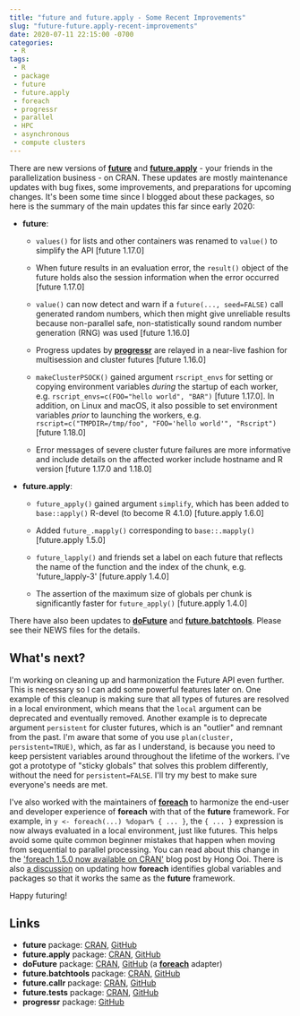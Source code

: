 ```yaml
---
title: "future and future.apply - Some Recent Improvements"
slug: "future-future.apply-recent-improvements"
date: 2020-07-11 22:15:00 -0700
categories:
 - R
tags:
 - R
 - package
 - future
 - future.apply
 - foreach
 - progressr
 - parallel
 - HPC
 - asynchronous
 - compute clusters
---
```


There are new versions of **[future]** and **[future.apply]** - your friends in the parallelization business - on CRAN.  These updates are mostly maintenance updates with bug fixes, some improvements, and preparations for upcoming changes.  It's been some time since I blogged about these packages, so here is the summary of the main updates this far since early 2020:

* **future**:

  - `values()` for lists and other containers was renamed to `value()` to simplify the API [future 1.17.0]

  - When future results in an evaluation error, the `result()` object of the future holds also the session information when the error occurred [future 1.17.0]
  
  - `value()` can now detect and warn if a `future(..., seed=FALSE)` call generated random numbers, which then might give unreliable results because non-parallel safe, non-statistically sound random number generation (RNG) was used [future 1.16.0]

  - Progress updates by **[progressr]** are relayed in a near-live fashion for multisession and cluster futures [future 1.16.0]

  - `makeClusterPSOCK()` gained argument `rscript_envs` for setting or copying environment variables _during_ the startup of each worker, e.g. `rscript_envs=c(FOO="hello world", "BAR")` [future 1.17.0].  In addition, on Linux and macOS, it also possible to set environment variables _prior_ to launching the workers, e.g. `rscript=c("TMPDIR=/tmp/foo", "FOO='hello world'", "Rscript")` [future 1.18.0]

  - Error messages of severe cluster future failures are more informative and include details on the affected worker include hostname and R version [future 1.17.0 and 1.18.0]

* **future.apply**:

  - `future_apply()` gained argument `simplify`, which has been added to `base::apply()` R-devel (to become R 4.1.0) [future.apply 1.6.0]

  - Added `future_.mapply()` corresponding to `base::.mapply()` [future.apply 1.5.0]

  - `future_lapply()` and friends set a label on each future that reflects the
    name of the function and the index of the chunk, e.g. 'future_lapply-3' [future.apply 1.4.0]

  - The assertion of the maximum size of globals per chunk is significantly faster for `future_apply()` [future.apply 1.4.0]
   
There have also been updates to **[doFuture]** and **[future.batchtools]**.  Please see their NEWS files for the details.


## What's next?

I'm working on cleaning up and harmonization the Future API even further.  This is necessary so I can add some powerful features later on.  One example of this cleanup is making sure that all types of futures are resolved in a local environment, which means that the `local` argument can be deprecated and eventually removed.  Another example is to deprecate argument `persistent` for cluster futures, which is an "outlier" and remnant from the past.  I'm aware that some of you use `plan(cluster, persistent=TRUE)`, which, as far as I understand, is because you need to keep persistent variables around throughout the lifetime of the workers.  I've got a prototype of "sticky globals" that solves this problem differently, without the need for `persistent=FALSE`.  I'll try my best to make sure everyone's needs are met.

I've also worked with the maintainers of **[foreach]** to harmonize the end-user and developer experience of **foreach** with that of the **future** framework.  For example, in `y <- foreach(...) %dopar% { ... }`, the `{ ... }` expression is now always evaluated in a local environment, just like futures.  This helps avoid some quite common beginner mistakes that happen when moving from sequential to parallel processing.  You can read about this change in the ['foreach 1.5.0 now available on CRAN'](https://blog.revolutionanalytics.com/2020/03/foreach-150-released.html) blog post by Hong Ooi.  There is also [a discussion](https://github.com/RevolutionAnalytics/foreach/issues/2) on updating how **foreach** identifies global variables and packages so that it works the same as the **future** framework.


Happy futuring!


## Links
* **future** package: [CRAN](https://cran.r-project.org/package=future), [GitHub](https://github.com/HenrikBengtsson/future)
* **future.apply** package: [CRAN](https://cran.r-project.org/package=future.apply), [GitHub](https://github.com/HenrikBengtsson/future.apply)
* **doFuture** package: [CRAN](https://cran.r-project.org/package=doFuture), [GitHub](https://github.com/HenrikBengtsson/doFuture) (a **[foreach]** adapter)
* **future.batchtools** package: [CRAN](https://cran.r-project.org/package=future.batchtools), [GitHub](https://github.com/HenrikBengtsson/future.batchtools)
* **future.callr** package: [CRAN](https://cran.r-project.org/package=future.callr), [GitHub](https://github.com/HenrikBengtsson/future.callr)
* **future.tests** package: [CRAN](https://cran.r-project.org/package=future.tests), [GitHub](https://github.com/HenrikBengtsson/future.tests)
* **progressr** package: [GitHub](https://github.com/HenrikBengtsson/progressr)

[future]: https://cran.r-project.org/package=future
[future.apply]: https://cran.r-project.org/package=future.apply
[future.batchtools]: https://cran.r-project.org/package=future.batchtools
[future.callr]: https://cran.r-project.org/package=future.callr
[future.tests]: https://cran.r-project.org/package=future.tests
[globals]: https://cran.r-project.org/package=globals
[batchtools]: https://cran.r-project.org/package=batchtools
[doFuture]: https://cran.r-project.org/package=doFuture
[progressr]: https://github.com/HenrikBengtsson/progressr
[foreach]: https://cran.r-project.org/package=foreach
[furrr]: https://cran.r-project.org/package=furrr
[purrr]: https://cran.r-project.org/package=purrr
[plyr]: https://cran.r-project.org/package=plyr

[GitHub]: https://github.com/HenrikBengtsson/future
[Twitter]: https://twitter.com/henrikbengtsson
